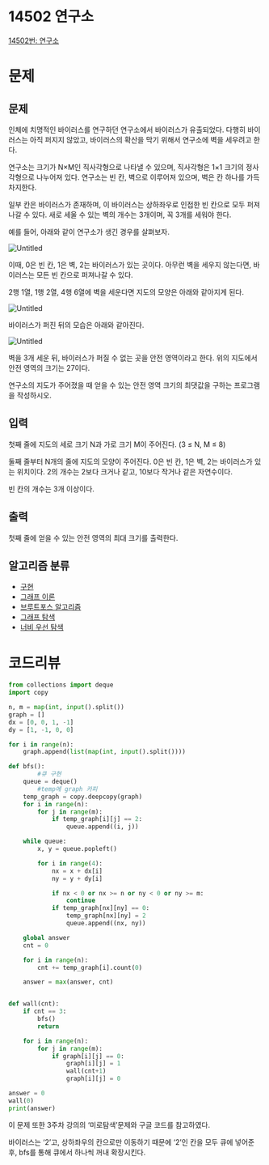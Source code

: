# 14502 연구소
[14502번: 연구소](https://www.acmicpc.net/problem/14502)

# 문제

## 문제

인체에 치명적인 바이러스를 연구하던 연구소에서 바이러스가 유출되었다. 다행히 바이러스는 아직 퍼지지 않았고, 바이러스의 확산을 막기 위해서 연구소에 벽을 세우려고 한다.

연구소는 크기가 N×M인 직사각형으로 나타낼 수 있으며, 직사각형은 1×1 크기의 정사각형으로 나누어져 있다. 연구소는 빈 칸, 벽으로 이루어져 있으며, 벽은 칸 하나를 가득 차지한다.

일부 칸은 바이러스가 존재하며, 이 바이러스는 상하좌우로 인접한 빈 칸으로 모두 퍼져나갈 수 있다. 새로 세울 수 있는 벽의 개수는 3개이며, 꼭 3개를 세워야 한다.

예를 들어, 아래와 같이 연구소가 생긴 경우를 살펴보자.

![Untitled](https://s3-us-west-2.amazonaws.com/secure.notion-static.com/c4326962-c3f3-47e5-a50c-5245e69c268e/Untitled.png)

이때, 0은 빈 칸, 1은 벽, 2는 바이러스가 있는 곳이다. 아무런 벽을 세우지 않는다면, 바이러스는 모든 빈 칸으로 퍼져나갈 수 있다.

2행 1열, 1행 2열, 4행 6열에 벽을 세운다면 지도의 모양은 아래와 같아지게 된다.

![Untitled](https://s3-us-west-2.amazonaws.com/secure.notion-static.com/38890471-6678-4ade-9218-6f285ba345c8/Untitled.png)

바이러스가 퍼진 뒤의 모습은 아래와 같아진다.

![Untitled](https://s3-us-west-2.amazonaws.com/secure.notion-static.com/99f7358b-ca30-4cef-b7d4-a095a2fed5d5/Untitled.png)

벽을 3개 세운 뒤, 바이러스가 퍼질 수 없는 곳을 안전 영역이라고 한다. 위의 지도에서 안전 영역의 크기는 27이다.

연구소의 지도가 주어졌을 때 얻을 수 있는 안전 영역 크기의 최댓값을 구하는 프로그램을 작성하시오.

## 입력

첫째 줄에 지도의 세로 크기 N과 가로 크기 M이 주어진다. (3 ≤ N, M ≤ 8)

둘째 줄부터 N개의 줄에 지도의 모양이 주어진다. 0은 빈 칸, 1은 벽, 2는 바이러스가 있는 위치이다. 2의 개수는 2보다 크거나 같고, 10보다 작거나 같은 자연수이다.

빈 칸의 개수는 3개 이상이다.

## 출력

첫째 줄에 얻을 수 있는 안전 영역의 최대 크기를 출력한다.

## 알고리즘 분류

- [구현](https://www.acmicpc.net/problem/tag/102)
- [그래프 이론](https://www.acmicpc.net/problem/tag/7)
- [브루트포스 알고리즘](https://www.acmicpc.net/problem/tag/125)
- [그래프 탐색](https://www.acmicpc.net/problem/tag/11)
- [너비 우선 탐색](https://www.acmicpc.net/problem/tag/126)

# 코드리뷰

```python
from collections import deque
import copy

n, m = map(int, input().split())
graph = []
dx = [0, 0, 1, -1]
dy = [1, -1, 0, 0]

for i in range(n):
    graph.append(list(map(int, input().split())))

def bfs():
		#큐 구현
    queue = deque()
		#temp에 graph 카피
    temp_graph = copy.deepcopy(graph)
    for i in range(n):
        for j in range(m):
            if temp_graph[i][j] == 2:
                queue.append((i, j))

    while queue:
        x, y = queue.popleft()

        for i in range(4):
            nx = x + dx[i]
            ny = y + dy[i]

            if nx < 0 or nx >= n or ny < 0 or ny >= m:
                continue
            if temp_graph[nx][ny] == 0:
                temp_graph[nx][ny] = 2
                queue.append((nx, ny))

    global answer
    cnt = 0

    for i in range(n):
        cnt += temp_graph[i].count(0)

    answer = max(answer, cnt)


def wall(cnt):
    if cnt == 3:
        bfs()
        return

    for i in range(n):
        for j in range(m):
            if graph[i][j] == 0:
                graph[i][j] = 1
                wall(cnt+1)
                graph[i][j] = 0

answer = 0
wall(0)
print(answer)
```

이 문제 또한 3주차 강의의 ‘미로탐색’문제와 구글 코드를 참고하였다.

바이러스는 ‘2’고, 상하좌우의 칸으로만 이동하기 때문에 ‘2’인 칸을 모두 큐에 넣어준 후, bfs를 통해 큐에서 하나씩 꺼내 확장시킨다.